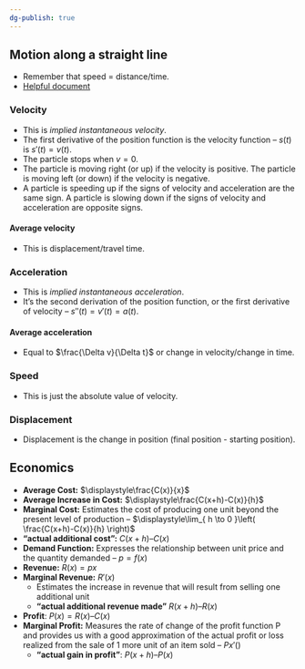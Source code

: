 ```yaml
---
dg-publish: true
---
```

## Motion along a straight line
- Remember that speed = distance/time.
- [Helpful document](https://drive.google.com/file/d/0B-pGUeZR4AHuQkZfYUFxQzJaR3M/view?resourcekey=0-J4zalRaa6cx8wIviWz5yjw)
### Velocity
- This is *implied instantaneous velocity*.
- The first derivative of the position function is the velocity function – $s(t)$ is $s'(t)=v(t)$.
- The particle stops when $v=0$.
- The particle is moving right (or up) if the velocity is positive. The particle is moving left (or down) if the velocity is negative.
- A particle is speeding up if the signs of velocity and acceleration are the same sign. A particle is slowing down if the signs of velocity and acceleration are opposite signs.
#### Average velocity
- This is displacement/travel time.
### Acceleration
- This is *implied instantaneous acceleration*.
- It’s the second derivation of the position function, or the first derivative of velocity – $s''(t)=v'(t)=a(t)$.
#### Average acceleration
- Equal to $\frac{\Delta v}{\Delta t}$ or change in velocity/change in time.
### Speed
- This is just the absolute value of velocity.
### Displacement
- Displacement is the change in position (final position - starting position).
## Economics
- **Average Cost:** $\displaystyle\frac{C(x)}{x}$
- **Average Increase in Cost:** $\displaystyle\frac{C(x+h)-C(x)}{h}$
- **Marginal Cost:** Estimates the cost of producing one unit beyond the present level of production – $\displaystyle\lim_{ h \to 0 }\left( \frac{C(x+h)-C(x)}{h} \right)$
- **“actual additional cost”:**  $C(x + h) – C(x)$
- **Demand Function:** Expresses the relationship between unit price and the quantity demanded – $p = f(x)$
- **Revenue:** $R(x) = px$
- **Marginal Revenue:** $R'(x)$
	- Estimates the increase in revenue that will result from selling one additional unit
	- **“actual additional revenue made”** $R(x + h) – R(x)$
- **Profit**: $P(x) = R(x) – C(x)$
- **Marginal Profit:** Measures the rate of change of the profit function P and provides us with a good approximation of the actual profit or loss realized from the sale of 1 more unit of an item sold – $P x'()$
	- **“actual gain in profit”**: $P(x + h) – P(x)$